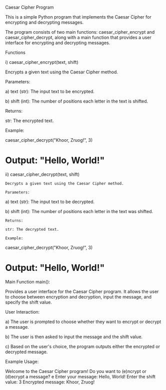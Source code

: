 Caesar Cipher Program

This is a simple Python program that implements the Caesar Cipher for encrypting and decrypting messages. 

The program consists of two main functions: caesar_cipher_encrypt and caesar_cipher_decrypt, along with a main function that provides a user interface for encrypting and decrypting messages.

Functions

i) caesar_cipher_encrypt(text, shift)

   Encrypts a given text using the Caesar Cipher method.

   Parameters:
   
   a) text (str): The input text to be encrypted.
   
   b) shift (int): The number of positions each letter in the text is shifted.

   Returns:
   
   str: The encrypted text.

   Example:
   
   caesar_cipher_decrypt("Khoor, Zruog!", 3)
   # Output: "Hello, World!"

ii) caesar_cipher_decrypt(text, shift)

    Decrypts a given text using the Caesar Cipher method.

    Parameters:
    
 a) text (str): The input text to be decrypted.
 
 b) shift (int): The number of positions each letter in the text was shifted.
 
    Returns:
    
    str: The decrypted text.
    
    Example:
    
  caesar_cipher_decrypt("Khoor, Zruog!", 3)
  # Output: "Hello, World!"
  
Main Function
 main():
 
Provides a user interface for the Caesar Cipher program. It allows the user to choose between encryption and decryption, input the message, and specify the shift value.

User Interaction:

a) The user is prompted to choose whether they want to encrypt or decrypt a message.

b) The user is then asked to input the message and the shift value.

c) Based on the user's choice, the program outputs either the encrypted or decrypted message.

Example Usage:

Welcome to the Caesar Cipher program!
Do you want to (e)ncrypt or (d)ecrypt a message? e
Enter your message: Hello, World!
Enter the shift value: 3
Encrypted message: Khoor, Zruog!






